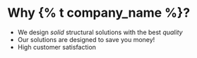 # Why {% t company_name %}?
- We design *solid* structural solutions with the best *quality* 
- Our solutions are designed to save you money!
- High customer satisfaction
